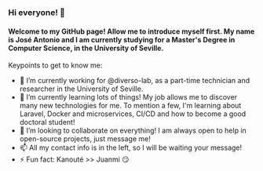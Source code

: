 ### Hi everyone! 👋

#### Welcome to my GitHub page! Allow me to introduce myself first. My name is José Antonio and I am currently studying for a Master's Degree in Computer Science, in the University of Seville.

Keypoints to get to know me:

- 🔭 I’m currently working for @diverso-lab, as a part-time technician and researcher in the University of Seville. 
- 🌱 I’m currently learning lots of things! My job allows me to discover many new technologies for me. To mention a few, I'm learning about Laravel, Docker and microservices, CI/CD and how to become a good doctoral student!
- 👯 I’m looking to collaborate on everything! I am always open to help in open-source projects, just message me!
- 📫 All my contact info is in the left, so I will be waiting your message!
- ⚡ Fun fact: Kanouté >> Juanmi :smirk:
